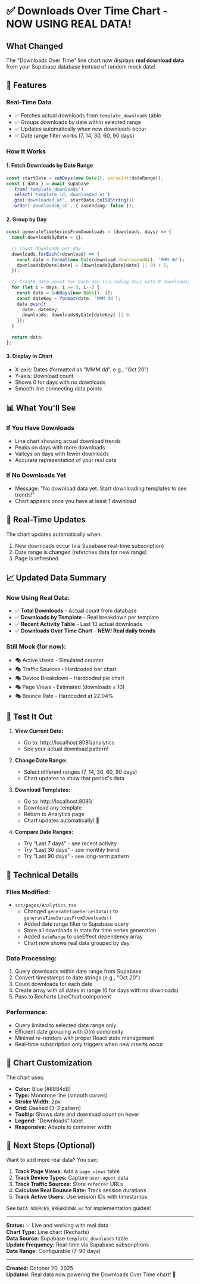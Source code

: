 # ✅ Downloads Over Time Chart - NOW USING REAL DATA!

## What Changed

The "Downloads Over Time" line chart now displays **real download data** from your Supabase database instead of random mock data!

## 🎯 Features

### Real-Time Data
- ✅ Fetches actual downloads from `template_downloads` table
- ✅ Groups downloads by date within selected range
- ✅ Updates automatically when new downloads occur
- ✅ Date range filter works (7, 14, 30, 60, 90 days)

### How It Works

#### 1. **Fetch Downloads by Date Range**
```typescript
const startDate = subDays(new Date(), parseInt(dateRange));
const { data } = await supabase
  .from('template_downloads')
  .select('template_id, downloaded_at')
  .gte('downloaded_at', startDate.toISOString())
  .order('downloaded_at', { ascending: false });
```

#### 2. **Group by Day**
```typescript
const generateTimeSeriesFromDownloads = (downloads, days) => {
  const downloadsByDate = {};
  
  // Count downloads per day
  downloads.forEach((download) => {
    const date = format(new Date(download.downloadedAt), 'MMM dd');
    downloadsByDate[date] = (downloadsByDate[date] || 0) + 1;
  });
  
  // Create data point for each day (including days with 0 downloads)
  for (let i = days; i >= 0; i--) {
    const date = subDays(new Date(), i);
    const dateKey = format(date, 'MMM dd');
    data.push({
      date: dateKey,
      downloads: downloadsByDate[dateKey] || 0,
    });
  }
  
  return data;
};
```

#### 3. **Display in Chart**
- X-axis: Dates (formatted as "MMM dd", e.g., "Oct 20")
- Y-axis: Download count
- Shows 0 for days with no downloads
- Smooth line connecting data points

## 📊 What You'll See

### If You Have Downloads
- Line chart showing actual download trends
- Peaks on days with more downloads
- Valleys on days with fewer downloads
- Accurate representation of your real data

### If No Downloads Yet
- Message: "No download data yet. Start downloading templates to see trends!"
- Chart appears once you have at least 1 download

## 🔄 Real-Time Updates

The chart updates automatically when:
1. New downloads occur (via Supabase real-time subscription)
2. Date range is changed (refetches data for new range)
3. Page is refreshed

## 📈 Updated Data Summary

### Now Using Real Data:
- ✅ **Total Downloads** - Actual count from database
- ✅ **Downloads by Template** - Real breakdown per template
- ✅ **Recent Activity Table** - Last 10 actual downloads
- ✅ **Downloads Over Time Chart** - **NEW! Real daily trends**

### Still Mock (for now):
- 🎭 Active Users - Simulated counter
- 🎭 Traffic Sources - Hardcoded bar chart
- 🎭 Device Breakdown - Hardcoded pie chart
- 🎭 Page Views - Estimated (downloads × 10)
- 🎭 Bounce Rate - Hardcoded at 22.04%

## 🧪 Test It Out

1. **View Current Data:**
   - Go to: http://localhost:8081/analytics
   - See your actual download pattern!

2. **Change Date Range:**
   - Select different ranges (7, 14, 30, 60, 90 days)
   - Chart updates to show that period's data

3. **Download Templates:**
   - Go to: http://localhost:8081/
   - Download any template
   - Return to Analytics page
   - Chart updates automatically! 🎉

4. **Compare Date Ranges:**
   - Try "Last 7 days" - see recent activity
   - Try "Last 30 days" - see monthly trend
   - Try "Last 90 days" - see long-term pattern

## 📝 Technical Details

### Files Modified:
- `src/pages/Analytics.tsx`
  - Changed `generateTimeSeriesData()` to `generateTimeSeriesFromDownloads()`
  - Added date range filter to Supabase query
  - Store all downloads in state for time series generation
  - Added `dateRange` to useEffect dependency array
  - Chart now shows real data grouped by day

### Data Processing:
1. Query downloads within date range from Supabase
2. Convert timestamps to date strings (e.g., "Oct 20")
3. Count downloads for each date
4. Create array with all dates in range (0 for days with no downloads)
5. Pass to Recharts LineChart component

### Performance:
- Query limited to selected date range only
- Efficient date grouping with O(n) complexity
- Minimal re-renders with proper React state management
- Real-time subscription only triggers when new inserts occur

## 🎨 Chart Customization

The chart uses:
- **Color:** Blue (#8884d8)
- **Type:** Monotone line (smooth curves)
- **Stroke Width:** 2px
- **Grid:** Dashed (3-3 pattern)
- **Tooltip:** Shows date and download count on hover
- **Legend:** "Downloads" label
- **Responsive:** Adapts to container width

## 🚀 Next Steps (Optional)

Want to add more real data? You can:

1. **Track Page Views:** Add a `page_views` table
2. **Track Device Types:** Capture `user-agent` data
3. **Track Traffic Sources:** Store `referrer` URLs
4. **Calculate Real Bounce Rate:** Track session durations
5. **Track Active Users:** Use session IDs with timestamps

See `DATA_SOURCES_BREAKDOWN.md` for implementation guides!

---

**Status:** ✅ Live and working with real data  
**Chart Type:** Line chart (Recharts)  
**Data Source:** Supabase `template_downloads` table  
**Update Frequency:** Real-time via Supabase subscriptions  
**Date Range:** Configurable (7-90 days)

---

**Created:** October 20, 2025  
**Updated:** Real data now powering the Downloads Over Time chart! 🎉
